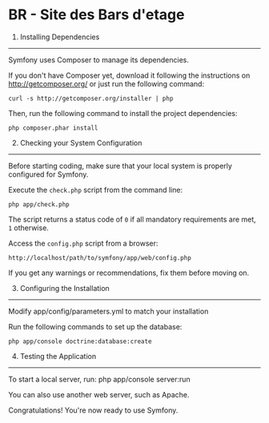 BR - Site des Bars d'etage
==========================


1) Installing Dependencies
--------------------------

Symfony uses Composer to manage its dependencies.

If you don't have Composer yet, download it following the instructions on
http://getcomposer.org/ or just run the following command:

    curl -s http://getcomposer.org/installer | php

Then, run the following command to install the project dependencies:

    php composer.phar install

2) Checking your System Configuration
-------------------------------------

Before starting coding, make sure that your local system is properly
configured for Symfony.

Execute the `check.php` script from the command line:

    php app/check.php

The script returns a status code of `0` if all mandatory requirements are met,
`1` otherwise.

Access the `config.php` script from a browser:

    http://localhost/path/to/symfony/app/web/config.php

If you get any warnings or recommendations, fix them before moving on.

3) Configuring the Installation
-------------------------------

Modify app/config/parameters.yml to match your installation

Run the following commands to set up the database:

	php app/console doctrine:database:create





4) Testing the Application
--------------------------

To start a local server, run:
	php app/console server:run

You can also use another web server, such as Apache.

Congratulations! You're now ready to use Symfony.

